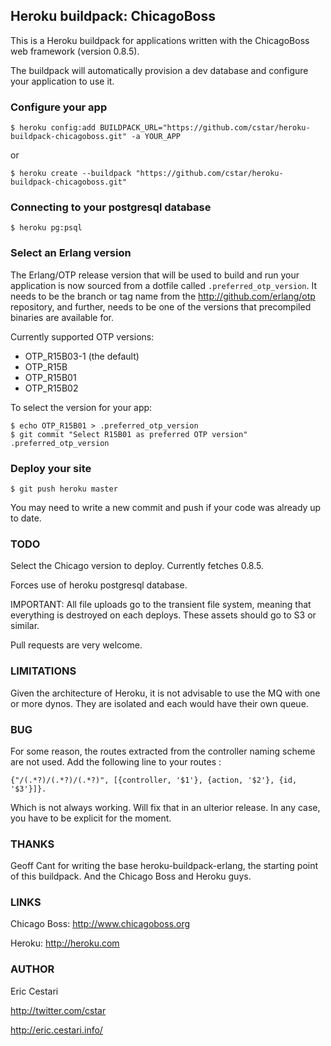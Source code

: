 ## Heroku buildpack: ChicagoBoss

This is a Heroku buildpack for applications written with the ChicagoBoss web framework (version 0.8.5).

The buildpack will automatically provision a dev database and configure your application to use it.


### Configure your app

    $ heroku config:add BUILDPACK_URL="https://github.com/cstar/heroku-buildpack-chicagoboss.git" -a YOUR_APP

or
    
    $ heroku create --buildpack "https://github.com/cstar/heroku-buildpack-chicagoboss.git"

### Connecting to your postgresql database

    $ heroku pg:psql

### Select an Erlang version

The Erlang/OTP release version that will be used to build and run your application is now sourced from a dotfile called `.preferred_otp_version`. It needs to be the branch or tag name from the http://github.com/erlang/otp repository, and further, needs to be one of the versions that precompiled binaries are available for.

Currently supported OTP versions:

* OTP_R15B03-1 (the default)
* OTP_R15B
* OTP_R15B01
* OTP_R15B02

To select the version for your app:

    $ echo OTP_R15B01 > .preferred_otp_version
    $ git commit "Select R15B01 as preferred OTP version" .preferred_otp_version

### Deploy your site

    $ git push heroku master

You may need to write a new commit and push if your code was already up to date.

### TODO

Select the Chicago version to deploy. Currently fetches 0.8.5.

Forces use of heroku postgresql database.

IMPORTANT: All file uploads go to the transient file system, meaning that everything is destroyed on each deploys. These assets should go to S3 or similar.

Pull requests are very welcome.

### LIMITATIONS

Given the architecture of Heroku, it is not advisable to use the MQ with one or more dynos. They are isolated and each would have their own queue.

### BUG

For some reason, the routes extracted from the controller naming scheme are not used.
Add the following line to your routes :

    {"/(.*?)/(.*?)/(.*?)", [{controller, '$1'}, {action, '$2'}, {id, '$3'}]}.
    
Which is not always working. Will fix that in an ulterior release. In any case, you have to be explicit for the moment.

### THANKS

Geoff Cant for writing the base heroku-buildpack-erlang, the starting point of this buildpack. And the Chicago Boss and Heroku guys.

### LINKS

Chicago Boss: http://www.chicagoboss.org

Heroku: http://heroku.com

### AUTHOR

Eric Cestari

http://twitter.com/cstar

http://eric.cestari.info/
